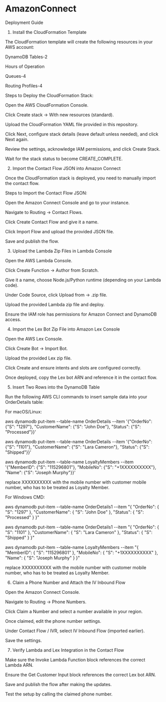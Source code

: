 # AmazonConnect
Deployment Guide
1. Install the CloudFormation Template

The CloudFormation template will create the following resources in your AWS account:

DynamoDB Tables-2

Hours of Operation

Queues-4

Routing Profiles-4

Steps to Deploy the CloudFormation Stack:

Open the AWS CloudFormation Console.

Click Create stack → With new resources (standard).

Upload the CloudFormation YAML file provided in this repository.

Click Next, configure stack details (leave default unless needed), and click Next again.

Review the settings, acknowledge IAM permissions, and click Create Stack.

Wait for the stack status to become CREATE_COMPLETE.

2. Import the Contact Flow JSON into Amazon Connect

Once the CloudFormation stack is deployed, you need to manually import the contact flow.

Steps to Import the Contact Flow JSON:

Open the Amazon Connect Console and go to your instance.

Navigate to Routing → Contact Flows.

Click Create Contact Flow and give it a name.

Click Import Flow and upload the provided JSON file.

Save and publish the flow.

3. Upload the Lambda Zip Files in Lambda Console

Open the AWS Lambda Console.

Click Create Function → Author from Scratch.

Give it a name, choose Node.js/Python runtime (depending on your Lambda code).

Under Code Source, click Upload from → .zip file.

Upload the provided Lambda zip file and deploy.

Ensure the IAM role has permissions for Amazon Connect and DynamoDB access.

4. Import the Lex Bot Zip File into Amazon Lex Console

Open the AWS Lex Console.

Click Create Bot → Import Bot.

Upload the provided Lex zip file.

Click Create and ensure intents and slots are configured correctly.

Once deployed, copy the Lex bot ARN and reference it in the contact flow.

5. Insert Two Rows into the DynamoDB Table

Run the following AWS CLI commands to insert sample data into your OrderDetails table:

For macOS/Linux:

aws dynamodb put-item --table-name OrderDetails --item '{"OrderNo": {"S": "1297"}, "CustomerName": {"S": "John Doe"}, "Status": {"S": "Processed"}}'

aws dynamodb put-item --table-name OrderDetails --item '{"OrderNo": {"S": "1101"}, "CustomerName": {"S": "Lara Cameron"}, "Status": {"S": "Shipped"}}'

aws dynamodb put-item --table-name LoyaltyMembers --item '{"MemberID": {"S": "115296801"}, "MobileNo": {"S": "+1XXXXXXXXXX"}, "Name": {"S": "Joseph Murphy"}}'

replace XXXXXXXXXX with the mobile number with customer mobile number, who has to be treated as Loyalty Member.

For Windows CMD:

aws dynamodb put-item --table-name OrderDetails1 --item "{ \"OrderNo\": { \"S\": \"1297\" }, \"CustomerName\": { \"S\": \"John Doe\" }, \"Status\": { \"S\": \"Processed\" } }"

aws dynamodb put-item --table-name OrderDetails1 --item "{ \"OrderNo\": { \"S\": \"1101\" }, \"CustomerName\": { \"S\": \"Lara Cameron\" }, \"Status\": { \"S\": \"Shipped\" } }"

aws dynamodb put-item --table-name LoyaltyMembers --item "{ \"MemberID\": { \"S\": \"115296801\" }, \"MobileNo\": { \"S\": \"+1XXXXXXXXXX\" }, \"Name\": { \"S\": \"Joseph Murphy\" } }"

replace XXXXXXXXXX with the mobile number with customer mobile number, who has to be treated as Loyalty Member.

6. Claim a Phone Number and Attach the IV Inbound Flow

Open the Amazon Connect Console.

Navigate to Routing → Phone Numbers.

Click Claim a Number and select a number available in your region.

Once claimed, edit the phone number settings.

Under Contact Flow / IVR, select IV Inbound Flow (imported earlier).

Save the settings.

7. Verify Lambda and Lex Integration in the Contact Flow

Make sure the Invoke Lambda Function block references the correct Lambda ARN.

Ensure the Get Customer Input block references the correct Lex bot ARN.

Save and publish the flow after making the updates.

Test the setup by calling the claimed phone number. 
